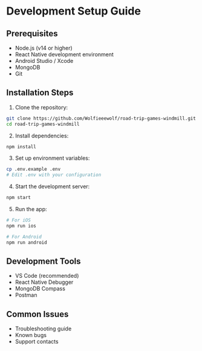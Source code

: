 # Development Setup Guide

## Prerequisites
- Node.js (v14 or higher)
- React Native development environment
- Android Studio / Xcode
- MongoDB
- Git

## Installation Steps

1. Clone the repository:
```bash
git clone https://github.com/Wolfieeewolf/road-trip-games-windmill.git
cd road-trip-games-windmill
```

2. Install dependencies:
```bash
npm install
```

3. Set up environment variables:
```bash
cp .env.example .env
# Edit .env with your configuration
```

4. Start the development server:
```bash
npm start
```

5. Run the app:
```bash
# For iOS
npm run ios

# For Android
npm run android
```

## Development Tools
- VS Code (recommended)
- React Native Debugger
- MongoDB Compass
- Postman

## Common Issues
- Troubleshooting guide
- Known bugs
- Support contacts
